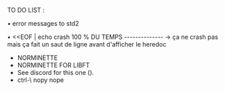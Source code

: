 TO DO LIST : 

• error messages to std2 

• <<EOF | echo crash 100 % DU TEMPS -------------- -> ça ne crash pas mais ça fait un saut de ligne avant d'afficher le heredoc
- NORMINETTE
- NORMINETTE FOR LIBFT
- See discord for this one ().
- ctrl-\ nopy nope

